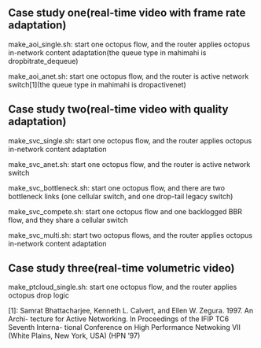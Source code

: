 ## Case study one(real-time video with frame rate adaptation)

make\_aoi\_single.sh: start one octopus flow, and the router applies octopus in-network content adaptation(the queue type in mahimahi is dropbitrate\_dequeue)

make\_aoi\_anet.sh: start one octopus flow, and the router is active network switch\[1\](the queue type in mahimahi is dropactivenet)

## Case study two(real-time video with quality adaptation)

make\_svc\_single.sh: start one octopus flow, and the router applies octopus in-network content adaptation

make\_svc\_anet.sh: start one octopus flow, and the router is active network switch

make\_svc\_bottleneck.sh: start one octopus flow, and there are two bottleneck links (one cellular switch, and one drop-tail legacy switch)

make\_svc\_compete.sh: start one octopus flow and one backlogged BBR flow, and they share a cellular switch

make\_svc\_multi.sh: start two octopus flows, and the router applies octopus in-network content adaptation

## Case study three(real-time volumetric video)

make\_ptcloud\_single.sh: start one octopus flow, and the router applies octopus drop logic

[1]: Samrat Bhattacharjee, Kenneth L. Calvert, and Ellen W. Zegura. 1997. An Archi- tecture for Active Networking. In Proceedings of the IFIP TC6 Seventh Interna- tional Conference on High Performance Netwoking VII (White Plains, New York, USA) (HPN ’97) 
